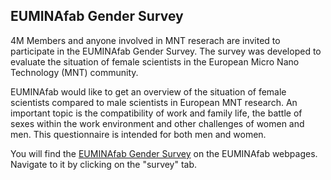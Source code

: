 ## EUMINAfab Gender Survey

4M Members and anyone involved in MNT reserach are invited to participate in the EUMINAfab Gender Survey. The survey was developed to evaluate the situation of female scientists in the European Micro Nano Technology (MNT) community.
<!--break-->
EUMINAfab would like to get an overview of the situation of female scientists compared to male scientists in European MNT research. An important topic is the compatibility of work and family life, the battle of sexes within the work environment and other challenges of women and men. This questionnaire is intended for both men and women.

You will find the [EUMINAfab Gender Survey](http://www.euminafab.eu/index.php/about-euminafab/gender-equality) on the EUMINAfab webpages. Navigate to it by clicking on the "survey" tab.